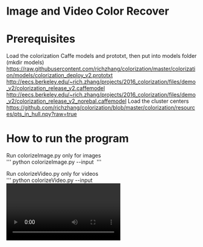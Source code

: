 # Image and Video Color Recover

# Prerequisites
Load the colorization Caffe models and prototxt, then put into models folder (mkdir models)
    https://raw.githubusercontent.com/richzhang/colorization/master/colorization/models/colorization_deploy_v2.prototxt 
    http://eecs.berkeley.edu/~rich.zhang/projects/2016_colorization/files/demo_v2/colorization_release_v2.caffemodel 
    http://eecs.berkeley.edu/~rich.zhang/projects/2016_colorization/files/demo_v2/colorization_release_v2_norebal.caffemodel 
Load the cluster centers
    https://github.com/richzhang/colorization/blob/master/colorization/resources/pts_in_hull.npy?raw=true

# How to run the program
Run colorizeImage.py only for images  
'''
python colorizeImage.py --input <img path>
'''

Run colorizeVideo.py only for videos  
'''
python colorizeVideo.py --input <video path>
'''


